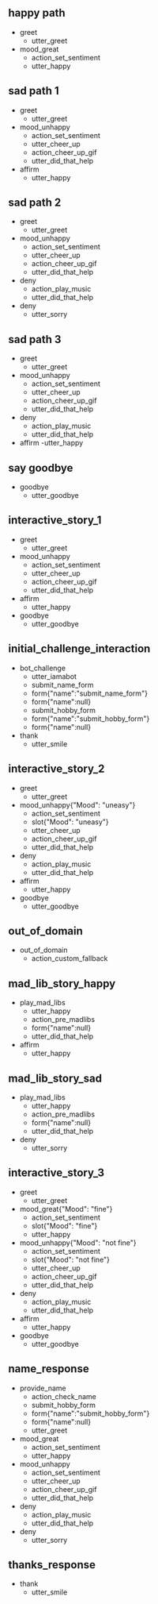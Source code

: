 ## happy path
* greet
  - utter_greet
* mood_great
  - action_set_sentiment
  - utter_happy

## sad path 1
* greet
  - utter_greet
* mood_unhappy
  - action_set_sentiment
  - utter_cheer_up
  - action_cheer_up_gif
  - utter_did_that_help
* affirm
  - utter_happy
  

## sad path 2
* greet
  - utter_greet
* mood_unhappy
  - action_set_sentiment
  - utter_cheer_up
  - action_cheer_up_gif
  - utter_did_that_help
* deny
  - action_play_music
  - utter_did_that_help
* deny
  - utter_sorry

## sad path 3
* greet
  - utter_greet
* mood_unhappy
  - action_set_sentiment
  - utter_cheer_up
  - action_cheer_up_gif
  - utter_did_that_help
* deny
  - action_play_music
  - utter_did_that_help
* affirm
  -utter_happy

## say goodbye
* goodbye
  - utter_goodbye

## interactive_story_1
* greet
    - utter_greet
* mood_unhappy
    - action_set_sentiment
    - utter_cheer_up
    - action_cheer_up_gif
    - utter_did_that_help
* affirm
    - utter_happy
* goodbye
    - utter_goodbye

    
## initial_challenge_interaction
* bot_challenge
    - utter_iamabot
    - submit_name_form
    - form{"name":"submit_name_form"}
    - form{"name":null} 
    - submit_hobby_form
    - form{"name":"submit_hobby_form"}
    - form{"name":null} 
 * thank
    - utter_smile

## interactive_story_2
* greet
    - utter_greet
* mood_unhappy{"Mood": "uneasy"}
    - action_set_sentiment
    - slot{"Mood": "uneasy"}
    - utter_cheer_up
    - action_cheer_up_gif
    - utter_did_that_help
* deny
    - action_play_music
    - utter_did_that_help
* affirm
    - utter_happy
* goodbye
    - utter_goodbye

## out_of_domain
* out_of_domain
    - action_custom_fallback
    
## mad_lib_story_happy
* play_mad_libs
    - utter_happy
    - action_pre_madlibs
    - form{"name":null}
    - utter_did_that_help
* affirm
    - utter_happy
    
## mad_lib_story_sad
* play_mad_libs
    - utter_happy
    - action_pre_madlibs
    - form{"name":null}
    - utter_did_that_help
* deny
    - utter_sorry
    
    
## interactive_story_3
* greet
    - utter_greet
* mood_great{"Mood": "fine"}
    - action_set_sentiment
    - slot{"Mood": "fine"}
    - utter_happy
* mood_unhappy{"Mood": "not fine"}
    - action_set_sentiment
    - slot{"Mood": "not fine"}
    - utter_cheer_up
    - action_cheer_up_gif
    - utter_did_that_help
* deny
    - action_play_music
    - utter_did_that_help
* affirm
    - utter_happy
* goodbye
    - utter_goodbye

## name_response
* provide_name
    - action_check_name
    - submit_hobby_form
    - form{"name":"submit_hobby_form"}
    - form{"name":null}
    - utter_greet
* mood_great
    - action_set_sentiment
    - utter_happy
* mood_unhappy
    - action_set_sentiment
    - utter_cheer_up
    - action_cheer_up_gif
    - utter_did_that_help
* deny
    - action_play_music
    - utter_did_that_help
* deny
    - utter_sorry

## thanks_response
* thank
    - utter_smile
